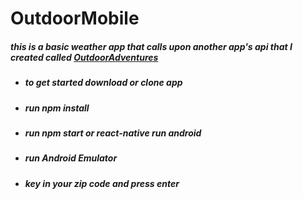 # OutdoorMobile

##### this is a basic weather app that calls upon another app's api that I created called [OutdoorAdventures]('https://outdooradventuretime.herokuapp.com/')

* ##### to get started download or clone app

* ##### run npm install
* ##### run npm start or react-native run android

* ##### run Android Emulator

* ##### key in your zip code and press enter
